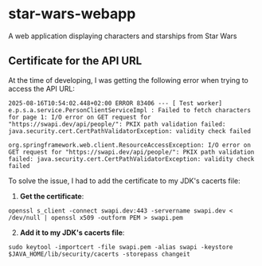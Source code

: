 # star-wars-webapp

A web application displaying characters and starships from Star Wars

## Certificate for the API URL

At the time of developing, I was getting the following error when trying to access the API URL:

```
2025-08-16T10:54:02.448+02:00 ERROR 83406 --- [ Test worker] e.p.s.a.service.PersonClientServiceImpl : Failed to fetch characters for page 1: I/O error on GET request for "https://swapi.dev/api/people/": PKIX path validation failed: java.security.cert.CertPathValidatorException: validity check failed

org.springframework.web.client.ResourceAccessException: I/O error on GET request for "https://swapi.dev/api/people/": PKIX path validation failed: java.security.cert.CertPathValidatorException: validity check failed
```

To solve the issue, I had to add the certificate to my JDK's cacerts file:

1. **Get the certificate**:

```
openssl s_client -connect swapi.dev:443 -servername swapi.dev < /dev/null | openssl x509 -outform PEM > swapi.pem
```

2. **Add it to my JDK's cacerts file**:

```
sudo keytool -importcert -file swapi.pem -alias swapi -keystore $JAVA_HOME/lib/security/cacerts -storepass changeit
```